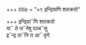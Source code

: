 +++
title = "०९ इन्द्रियाणि शतक्रतो"

+++
इन्द्रिया᳓णि शतक्रतो  
या᳓ ते ज᳓नेषु पञ्च᳓सु  
इ᳓न्द्र ता᳓नि त आ᳓ वृणे